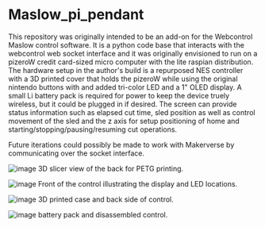 # Maslow_pi_pendant

This repository was originally intended to be an add-on for the Webcontrol Maslow control software.  It is a python code base that interacts with the webcontrol web socket interface and it was originally envisioned to run on a pizeroW credit card-sized micro computer with the lite raspian distribution.  The hardware setup in the author's build is a repurposed NES controller with a 3D printed cover that holds the pizeroW while using the original nintendo buttons with and added tri-color LED and a 1" OLED display.  A small Li battery pack is required for power to keep the device truely wireless, but it could be plugged in if desired.  The screen can provide status information such as elapsed cut time, sled position as well as control movement of the sled and the z axis for setup positioning of home and starting/stopping/pausing/resuming cut operations.

Future iterations could possibly be made to work with Makerverse by communicating over the socket interface.

![image](https://user-images.githubusercontent.com/59507087/128634738-d5fb397f-8abb-44bf-8281-a42a958d6d4b.png)
3D slicer view of the back for PETG printing.


![image](https://user-images.githubusercontent.com/59507087/128634862-5538da0e-5301-454e-ac98-0f399f6ea7d1.png)
Front of the control illustrating the display and LED locations.

![image](https://user-images.githubusercontent.com/59507087/128634882-3c455e8b-86ce-4bd0-a98b-17092dd85f70.png)
3D printed case and back side of control.

![image](https://user-images.githubusercontent.com/59507087/128634894-38ae4870-d02d-40ae-9aee-30848b29efa5.png)
battery pack and disassembled control.

